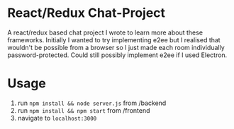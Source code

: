 # React/Redux Chat-Project

A react/redux based chat project I wrote to learn more about these frameworks. Initially I wanted to try implementing e2ee but I realised that wouldn't be possible from a browser so I just made each room individually password-protected. Could still possibly implement e2ee if I used Electron.

# Usage

1. run `npm install && node server.js` from /backend
2. run `npm install && npm start` from /frontend
3. navigate to `localhost:3000`

